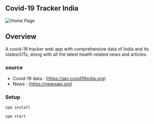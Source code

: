 ## Covid-19 Tracker India

![Home Page]()

## Overview

A covid-19 tracker web app with comprehensive data of India and its states/UTs, along with all the latest health related news and articles.

### source

* Covid-19 data : (https://api.covid19india.org)
* News : (https://newsapi.org)

### Setup

```
npm install
```
```
npm start
```
